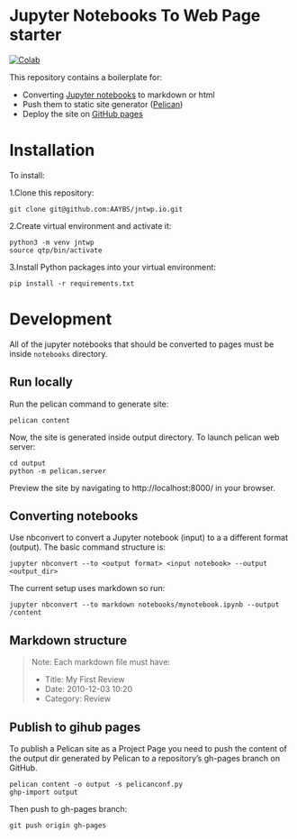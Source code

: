 # Jupyter Notebooks To Web Page starter

[![Colab](https://colab.research.google.com/assets/colab-badge.svg)](https://colab.research.google.com/github/ZoranPandovski/qtp.io/blob/master/notebooks/VIX_blend.ipynb)

This repository contains a boilerplate for:

* Converting [Jupyter notebooks](https://jupyter.org/) to markdown or html
* Push them to static site generator ([Pelican](http://docs.getpelican.com/en/3.6.3/index.html))
* Deploy the site on [GitHub pages](https://pages.github.com/) 

# Installation

To install:

1.Clone this repository:
```
git clone git@github.com:AAYBS/jntwp.io.git
```
2.Create virtual environment and activate it:
```
python3 -m venv jntwp
source qtp/bin/activate
```
3.Install Python packages into your virtual environment: 
```
pip install -r requirements.txt
```
# Development

All of the jupyter notebooks that should be converted to pages must be inside `notebooks` directory. 

## Run locally

Run the pelican command to generate site:

```
pelican content
```
Now, the site is generated inside output directory. To launch pelican web server:

```
cd output
python -m pelican.server
```
Preview the site by navigating to http://localhost:8000/ in your browser.


## Converting notebooks 

Use nbconvert to convert a Jupyter notebook (input) to a a different format (output). The basic command structure is:

```
jupyter nbconvert --to <output format> <input notebook> --output <output_dir>
```
The current setup uses markdown so run:

```
jupyter nbconvert --to markdown notebooks/mynotebook.ipynb --output /content
```

## Markdown structure

> Note: Each markdown file must have:
> * Title: My First Review
> * Date: 2010-12-03 10:20
> * Category: Review

## Publish to gihub pages

To publish a Pelican site as a Project Page you need to push the content of the output dir generated by Pelican to a repository’s gh-pages branch on GitHub.

```
pelican content -o output -s pelicanconf.py
ghp-import output
```
Then push to gh-pages branch:
```
git push origin gh-pages
```
